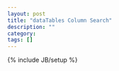 ```yaml
---
layout: post
title: "dataTables Column Search"
description: ""
category: 
tags: []
---
```

{% include JB/setup %}
